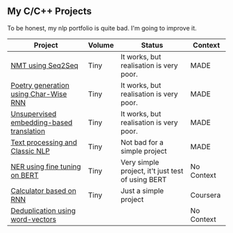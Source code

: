 ## My C/C++ Projects

To be honest, my nlp portfolio is quite bad. I'm going to improve it.

<table>
    <thead>
        <tr>
            <th>Project</th>
            <th>Volume</th>
            <th>Status</th>
            <th>Context</th>
        </tr>
    </thead>
    <tbody>
        <tr>
            <td>
                <a href="https://github.com/roman-4erkasov/nlp_work/blob/main/MADE/NLP_Lab02/Lab2_NMT.ipynb">
                  NMT using Seq2Seq
                </a>
            </td>
            <td> Tiny </td>
            <td>It works, but realisation is very poor.</td>
            <td> MADE </td>
        </tr>
        <tr>
            <td>
                <a href="https://github.com/roman-4erkasov/nlp_work/blob/main/MADE/NLP_Lab01/Lab01_Poetry_generation.ipynb">
                  Poetry generation using Char-Wise RNN
                </a>
            </td>
            <td>Tiny</td> 
            <td> It works, but realisation is very poor. </td>
            <td> MADE </td>
        </tr>
        <tr>
            <td>
                <a href="https://github.com/roman-4erkasov/nlp_work/blob/main/MADE/NLP_HW02/homework02_Embedding_based_MT.ipynb">
                  Unsupervised embedding-based translation
                </a>
             </td>
             <td> Tiny </td>
             <td>It works, but realisation is very poor.</td>
             <td> MADE </td>
        </tr>
        <tr>
            <td>
                <a href="https://github.com/roman-4erkasov/nlp_work/blob/main/MADE/NLP_HW01/homework01_texts.ipynb">
                  Text processing and Classic NLP
                </a>
             </td>
             <td> Tiny </td>
             <td> Not bad for a simple project </td>
             <td> MADE </td>
        </tr> 
        <tr>
            <td>
                <a href="https://github.com/roman-4erkasov/nlp_work/blob/main/bert_ner/bert_ner.ipynb">
                  NER using fine tuning on BERT
                </a>
             </td>
             <td> Tiny </td>
             <td> Very simple project, it't just test of using BERT </td>
             <td> No Context </td>
        </tr>
        <tr>
            <td>
                <a href="[https://google.com](https://github.com/roman-4erkasov/nlp-coursera/blob/master/work04_seq2seq/week4-seq2seq.ipynb)">
                  Calculator based on RNN
                </a>
             </td>
             <td> Tiny </td>
             <td> Just a simple project </td>
             <td> Coursera </td>
        </tr>
        <tr>
            <td>
                <a href="https://github.com/roman-4erkasov/nlp-coursera/blob/master/work03_deduplication/week3-Embeddings.ipynb">
                  Deduplication using word-vectors
                </a>
             </td>
             <td>  </td>
             <td></td>
             <td> No Context </td>
        </tr>
     <!--   
       
       <tr>
            <td>
                <a href="https://google.com">
                  
                </a>
             </td>
             <td>  </td>
             <td></td>
             <td> No Context </td>
        </tr> -->
    </tbody>
</table>
